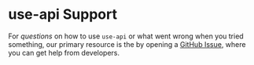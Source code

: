 # use-api Support

For _questions_ on how to use `use-api` or what went wrong when you tried something, our primary resource is the by opening a
[GitHub Issue](https://github.com/signal-noise/use-api/issues), where you can get help from developers.
